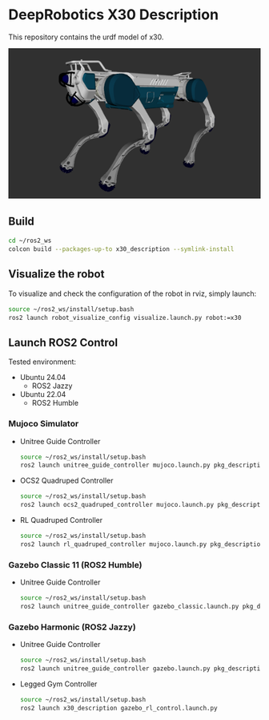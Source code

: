# DeepRobotics X30 Description
This repository contains the urdf model of x30.

![x30](../../.images/deep_x30.png)

## Build
```bash
cd ~/ros2_ws
colcon build --packages-up-to x30_description --symlink-install
```

## Visualize the robot
To visualize and check the configuration of the robot in rviz, simply launch:
```bash
source ~/ros2_ws/install/setup.bash
ros2 launch robot_visualize_config visualize.launch.py robot:=x30
```

## Launch ROS2 Control

Tested environment:
* Ubuntu 24.04
  * ROS2 Jazzy
* Ubuntu 22.04
  * ROS2 Humble

### Mujoco Simulator
* Unitree Guide Controller
  ```bash
  source ~/ros2_ws/install/setup.bash
  ros2 launch unitree_guide_controller mujoco.launch.py pkg_description:=x30_description
  ```
* OCS2 Quadruped Controller
  ```bash
  source ~/ros2_ws/install/setup.bash
  ros2 launch ocs2_quadruped_controller mujoco.launch.py pkg_description:=x30_description
  ```
* RL Quadruped Controller
  ```bash
  source ~/ros2_ws/install/setup.bash
  ros2 launch rl_quadruped_controller mujoco.launch.py pkg_description:=x30_description model_folder:=legged_gym
  ```


### Gazebo Classic 11 (ROS2 Humble)

* Unitree Guide Controller
  ```bash
  source ~/ros2_ws/install/setup.bash
  ros2 launch unitree_guide_controller gazebo_classic.launch.py pkg_description:=x30_description height:=0.64
  ```

### Gazebo Harmonic (ROS2 Jazzy)
* Unitree Guide Controller
  ```bash
  source ~/ros2_ws/install/setup.bash
  ros2 launch unitree_guide_controller gazebo.launch.py pkg_description:=x30_description height:=0.64
  ```
* Legged Gym Controller
  ```bash
  source ~/ros2_ws/install/setup.bash
  ros2 launch x30_description gazebo_rl_control.launch.py
  ```